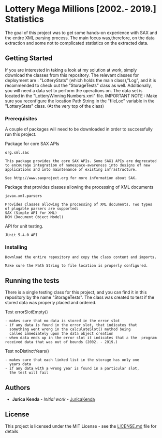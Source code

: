 # Lottery Mega Millions [2002.- 2019.] Statistics

The goal of this project was to get some hands-on experience with SAX and the entire XML parsing process. The main focus was,therefore, on the data extraction and some not to complicated statistics on the extracted data.

## Getting Started

If you are interested in taking a look at my solution at work, simply download the classes from this repository.
The relevant classes for deployment are :
"LotteryStats" (which holds the main class),"Log",
and it is recommended to check out the "StorageTests" class as well.
Additionally, you will need a data set to perform the operations on. The data set is located in the "LotteryWinning Numbers.xml" file. 
IMPORTANT NOTE : Make sure you reconfigure the location Path String in the "fileLoc" variable in the "LotteryStats" class.
(At the very top of the class)


### Prerequisites

A couple of packages will need to be downloaded in order to successfully run this project.

Package for core SAX APIs

```
org.xml.sax

This package provides the core SAX APIs. Some SAX1 APIs are deprecated to encourage integration of namespace-awareness into designs of new applications and into maintenance of existing infrastructure.

See http://www.saxproject.org for more information about SAX.
```

Package that provides classes allowing the processing of XML documents 

```
javax.xml.parsers

Provides classes allowing the processing of XML documents. Two types of plugable parsers are supported:
SAX (Simple API for XML)
DOM (Document Object Model)
```

API for unit testing.

```
JUnit 5.4.0 API
```


### Installing

```
Download the entire repository and copy the class content and imports.
```

```
Make sure the Path String to file location is properly configured.
```

## Running the tests

There is a single testing class for this project, and you can find it in this repository by the name "StorageTests".
The class was created to test if the stored data was properly placed and ordered. 

Test errorSlotEmpty()
```
- makes sure that no data is stored in the error slot
- if any data is found in the error slot, that indicates that 
  something went wrong in the calculateSlot() method being 
  called immediately upon the data object creation
- when data ends up in the error slot it indicates that a the  program received data that was out of bounds (2002. - 2019.)

```

Test noDistinctYears()
```
- makes sure that each linked list in the storage has only one 
  years data
- if any data with a wrong year is found in a particular slot, 
  the test will fail

```

## Authors

* **Jurica Kenda** - *Initial work* - [JuricaKenda](https://github.com/juricaKenda)

## License

This project is licensed under the MIT License - see the [LICENSE.md](LICENSE.md) file for details

